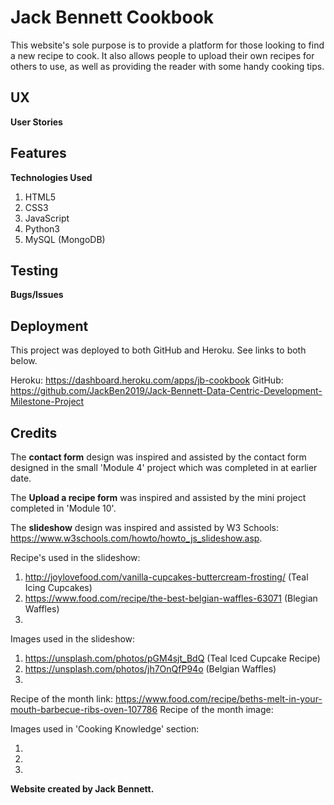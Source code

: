 # Jack Bennett Cookbook

This website's sole purpose is to provide a platform for those looking to find a new recipe to cook. It also allows people to upload their own recipes for others to use, as well as providing the reader with some handy cooking tips.

## UX



**User Stories**



## Features



**Technologies Used**

1. HTML5
2. CSS3
3. JavaScript
4. Python3
5. MySQL (MongoDB)

## Testing



**Bugs/Issues**



## Deployment

This project was deployed to both GitHub and Heroku. See links to both below.

Heroku: https://dashboard.heroku.com/apps/jb-cookbook
GitHub: https://github.com/JackBen2019/Jack-Bennett-Data-Centric-Development-Milestone-Project

## Credits

The **contact form** design was inspired and assisted by the contact form designed in the small 'Module 4' project which was completed in at earlier date.

The **Upload a recipe form** was inspired and assisted by the mini project completed in 'Module 10'.

The **slideshow** design was inspired and assisted by W3 Schools: https://www.w3schools.com/howto/howto_js_slideshow.asp.

Recipe's used in the slideshow:

1. http://joylovefood.com/vanilla-cupcakes-buttercream-frosting/ (Teal Icing Cupcakes)
2. https://www.food.com/recipe/the-best-belgian-waffles-63071 (Blegian Waffles)
3. 

Images used in the slideshow:

1. https://unsplash.com/photos/pGM4sjt_BdQ (Teal Iced Cupcake Recipe)
2. https://unsplash.com/photos/jh7OnQfP94o (Belgian Waffles)
3. 

Recipe of the month link: https://www.food.com/recipe/beths-melt-in-your-mouth-barbecue-ribs-oven-107786
Recipe of the month image: 

Images used in 'Cooking Knowledge' section:

1. 
2. 
3. 

**Website created by Jack Bennett.**